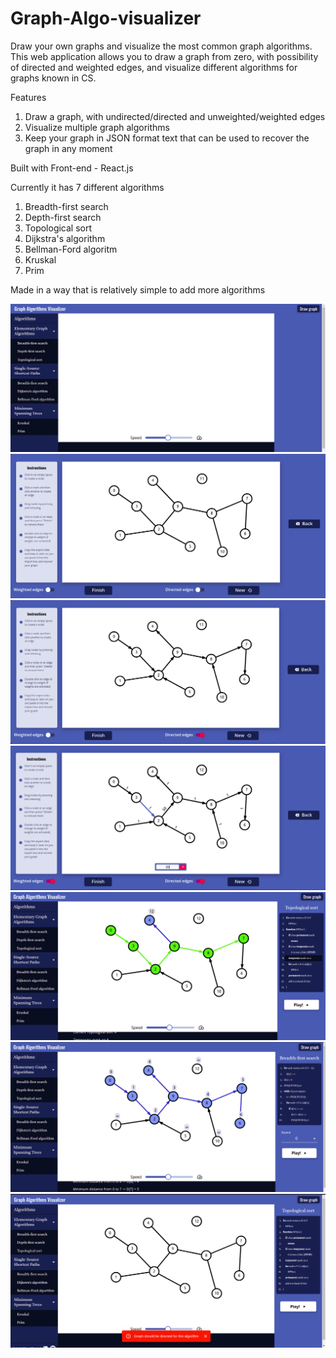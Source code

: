 # Graph-Algo-visualizer

Draw your own graphs and visualize the most common graph algorithms. This web application allows you to draw a graph from zero, with possibility of directed and weighted edges, and visualize different algorithms for graphs known in CS.

Features
1. Draw a graph, with undirected/directed and unweighted/weighted edges
2. Visualize multiple graph algorithms
3. Keep your graph in JSON format text that can be used to recover the graph in any moment

Built with
Front-end - React.js


Currently it has 7 different algorithms

1. Breadth-first search
2. Depth-first search
3. Topological sort
4. Dijkstra's algorithm
5. Bellman-Ford algoritm
6. Kruskal
7. Prim

Made in a way that is relatively simple to add more algorithms

![alt text](https://github.com/ujjawalrana/Graph-Algo-visualizer/blob/main/Screenshot%20from%202022-05-24%2021-34-40.png)
![alt text](https://github.com/ujjawalrana/Graph-Algo-visualizer/blob/main/Screenshot%20from%202022-05-24%2021-45-15.png)
![alt text](https://github.com/ujjawalrana/Graph-Algo-visualizer/blob/main/Screenshot%20from%202022-05-24%2021-45-41.png)
![alt text](https://github.com/ujjawalrana/Graph-Algo-visualizer/blob/main/Screenshot%20from%202022-05-24%2021-46-32.png)
![alt text](https://github.com/ujjawalrana/Graph-Algo-visualizer/blob/main/Screenshot%20from%202022-05-24%2021-48-57.png)
![alt text](https://github.com/ujjawalrana/Graph-Algo-visualizer/blob/main/Screenshot%20from%202022-05-24%2021-49-29.png)
![alt text](https://github.com/ujjawalrana/Graph-Algo-visualizer/blob/main/image.png)
